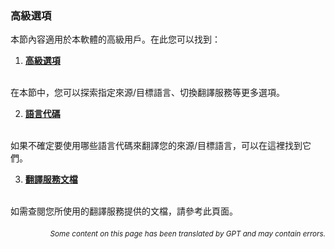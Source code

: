 ### 高級選項

本節內容適用於本軟體的高級用戶。在此您可以找到：

1. [**高級選項**](./advanced.md)
<br>
在本節中，您可以探索指定來源/目標語言、切換翻譯服務等更多選項。

2. [**語言代碼**](./Language-Codes.md)
<br>
如果不確定要使用哪些語言代碼來翻譯您的來源/目標語言，可以在這裡找到它們。

3. [**翻譯服務文檔**](./Documentation-of-Translation-Services.md)
<br>
如需查閱您所使用的翻譯服務提供的文檔，請參考此頁面。

<div align="right"> 
<h6><small>Some content on this page has been translated by GPT and may contain errors.</small></h6>